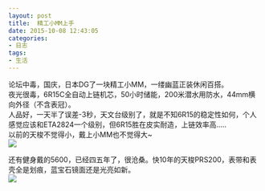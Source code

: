```yaml
---
layout: post
title: 	精工小MM上手
date: 2015-10-08 12:43:05
categories:
- 日志
tags:
- 生活
---
```


论坛中毒，国庆，日本DG了一块精工小MM，一缕幽蓝正装休闲百搭。    
夜光很毒，6R15C全自动上链机芯，50小时储能，200米潜水用防水，44mm横向外径（不含表冠）。    
人品好，一天半了误差-3秒，天文台级别了，就是不知6R15的稳定性如何，个人感觉应该和ETA2824一个级别，但6R15胜在皮实耐造，上链效率高.....    
以前的天梭不觉得小，戴上小MM也不觉得大~    
![](http://i1328.photobucket.com/albums/w532/xwlogic/IMG_4207_zpsbn6dxvkn.jpg)     

还有健身戴的5600，已经四五年了，很沧桑。快10年的天梭PRS200，表带和表壳全是划痕，蓝宝石镜面还是光亮如新。    
![](http://i1328.photobucket.com/albums/w532/xwlogic/IMG_4211_zpsa3cg4twi.jpg)
